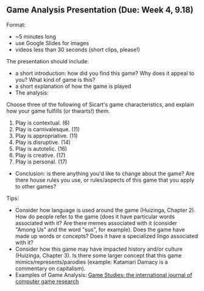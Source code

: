 <!--- ## FINAL GAME PROJECT (Proposals Due: Thursday, November 14th; Final Due: Tuesday, December 3rd)

You will make a game using one of the methods or tools covered in class, or a pre-approved game making software of your choice. This game can be about any subject, and may build upon games previously completed for class (expanded versions of previous assignments).

Your final game project should reflect subjects covered in previous weeks by addressing one (or more) of the following:

- Sicart's "game characteristics"
- Makes use of restrictions to complicate/vary gameplay (i.e., the one-button game, two color game)
- "Serious Games" (games that educate, or serve a purpose other than solely entertainment)
- Solo gaming
- Collaborative gaming (i.e., TTRPGs with collaborative storytelling, map-making, etc.)

Resources:

For Bitsy
- https://www.shimmerwitch.space/bitsyTutorial.html
- https://bitsy.fandom.com/wiki/Bitsy_Wiki

Twine 
- http://twinery.org/cookbook/  

[Basic Roleplaying Guidebook](readings/CHA2036_-_Basic_Roleplaying_-_Universal_Game_Engine_-_V102_(39776661).pdf). 

Renpy (visual novel creator):  
- https://www.renpy.org/doc/html/quickstart.html

Steps:

1. Write a short proposal that explains briefly your goals for your game, and which of the above it addresses. We will discuss these in class (November 14). (Note: you can start working on the game itself before then, but a short description of the game with notes is "best practices" and will help in the planning process). Include a justification for the method/tools you will use to construct the game.

2. Keep a development journal for your game. It doesn't need to be long or in-depth, but should log the time you spent working on it, and your wins or frustrations during the process. This is also "best practices" and provides helpful tips for yourself when engaging with the project both in the present and future.

3. When you "finish" the game, export it so others can play it (i.e., as an .html file, several printed copies, etc.). We will use these to play test during the final week of class.


## SOLO TTRPG (Table Top Role-Playing Game) ASSIGNMENT (Due Thursday, November 7th!)

Try your hand at writing a one-page TTRPG! 

Some tips:

- Decide what kind of game you want to make first. Do you want it to be sci-fi, rom-com, horror, fantasy?  
- What will the player leave play with? Does it lead a player in creating a poem, a sketch, a dungeon, or a journal entry?  
- Directed solo games often work much like a choose-your-own-adventure book where you play through a solid story arc whose events change slightly with each replay but generally comes to the same end.  
- Open solo games generally give the player a toolset to creatively bounce off of (like a table of prompts or questions) so that they will get a unique story.  
- PLAY A FEW GAMES SEVERAL TIMES. See what kind of solo games you like, and which you don't.  

Here are some tools to help you get started:

https://penguinking.com/indie-rpg-prompt-generator/  
https://inflatablestudios.itch.io/one-page-solo-engine  

... and here are some examples:

- Dungeons and Business Cards: https://arispen.itch.io/dnbc  
- [Dog the RPG](https://github.com/UICIDEAS/IDEA_130_F24/blob/main/readings/Dog%20the%20RPG.pdf)  
- [Alone in the House](https://github.com/UICIDEAS/IDEA_130_F24/blob/main/readings/solottrpg/AloneInTheHouse.pdf)  
- [Sexy Battle Wizards](https://github.com/UICIDEAS/IDEA_130_F24/blob/main/readings/Sexy%20Battle%20Wizards-rotated.pdf)  
- [Honey Heist](https://github.com/UICIDEAS/IDEA_130_F24/blob/main/readings/Honey%20Heist%20-%20By%20Grant%20Howitt.pdf)  
- [The Witch is Dead](https://github.com/UICIDEAS/IDEA_130_F24/blob/main/readings/The%20Witch%20is%20Dead.pdf)  

... (and MORE!!!!11!)[https://github.com/UICIDEAS/IDEA_130_F24/tree/main/readings/solottrpg)  

## THREE COLOR GAME ASSIGNMENT (Due: 10.29.24)

Creating a game with restrictions is not only a design challenge meant to consider what constitutes meaningful interactivity (see Saten & Zimmerman) but also forces a game developer to consider disability and gaming. 

- Because of mobility challenges, some gamers find it difficult to master the crazy button-mashing of some AAA games (that is, the big game companies that make some of the most popular games). A one-button game would be far more accessible to this kind of gamer.

- Consider the challenges of the blind or visually impaired: a game that could be read using text-to-speech software can be deeply involving (for example, some of the gamers in the documentary Get Lamp professed a deep love for early text adventures). 

- Visually impaired but still-sighted gamers might be able to see games that use high contrast in light and dark. Pixel games that use black and white are more accessible than games that employ more "realistic" graphics.

(For more on designing for gamers with disabilities: https://playabilityinitiative.com/).

Your assignment is to construct a TWO or THREE COLOR GAME USING BITSY (https://bitsy.org/). 

Consider how to limit your palette to two contrasting colors while integrating the restricted palette with a narrative/game mechanic. 

1. Consult Bitsy and the Shimmerwitch tutorial:

- Bitsy (https://bitsy.org/)
- https://www.shimmerwitch.space/bitsyTutorial.html

2. Keep it simple!

No matter how short, a game with a very simple premise could be very gratifying. Don't feel the need to create a sprawling narrative with multiple characters and scenes! 

Tips:

For a two/three-color game: consider circumstances where you would be limited to light and dark vision (perhaps in the dark, underwater). Consider the use of patterns, silhouettes, and well-timed movement.

Examples:

- https://pippinbarr.com/lets-play-ancient-greek-punishment/
- itch.io, search "Bitsy"
- Last year's student examples:
http://tiffanyfunk.com/bellooch/
https://tiffanyfunk.com/parched/
https://tiffanyfunk.com/parched/
- My demo examples:
https://funkstart.itch.io/punk-show
https://funkstart.itch.io/old-macdonald
https://funkstart.itch.io/i-went-to-mars

## Twine Game (Due: Week 6, 10.03.24)

Create a non-linear game using Twine (https://twinery.org/)

Play a few of the text adventure games from the list provided below. Think about how these games are constructed / what the branching narratives look like.

* Crows, Crows, Crows, The Temple of No: https://crowscrowscrows.itch.io/the-temple-of-no
* Tom Bissel and Matthew S. Burns, The Writer Will Do Something, https://matthewseiji.itch.io/twwds
* Agnieszka Trzaska, Lux: http://ifarchive.org/if-archive/games/competition2018/Lux/Lux.html
* Adam Dickinson, Weird Tape in the Mail: https://angrygeometry.itch.io/weird-tape
* Michael Lutz, my father's long long legs: http://correlatedcontents.com/misc/Father.html
* Michael Lutz, Tower of the Blood Lord: http://correlatedcontents.com/misc/Tower.html
* Michael Lutz, The Uncle Who Works for Nintendo: https://ztul.itch.io/the-uncle-who-works-for-nintendo
* Tiffany Funk, Teeth Monster: https://tiffanyfunk.com/teethmonster/
* Andrew Plotkin, Bigger Than You Think, https://eblong.com/zarf/zweb/btyt/
* Elizabeth Smyth, Bogeyman: http://ifarchive.org/if-archive/games/competition2018/Bogeyman/bogeyman.html
* Porpentine, With Those We Love Alive: http://aliendovecote.com/uploads/twine/empress/empress.html
* neongray, Cat Petting Simulator: https://neongrey.itch.io/pet-that-cat
* Anna Anthropy, Queers in Love at the End of the World: http://auntiepixelante.com/endoftheworld/
* Zoe Quinn, Depression Quest: http://www.depressionquest.com/dqfinal.html
* Kitty Horrorshow, daymare #1: "ritual": http://philome.la/kittyhorrorshow/daymare-1-ritual/play
* A Dark Room: http://adarkroom.doublespeakgames.com/

A template you can use for Twine Macros and Styling: [Macro_Madness.html](readings/Macro_Madness.html)

Exercise goals:

-	Construct branching narratives/non-linear narratives for interactive play using simple coding techniques (involving Twine, adapting HTML, CSS, etc.)
-	Practice creating different modes of interactivity through text and moving images
-	Think about different narrative structures (picaresque, gauntlet, quest, branch-and-bottleneck, etc.) 
-	Understand distinctions between “performance” and “performative”; critiquing types and effectiveness of interactivity

Instructions:
Using Twine, write a branching story with one or more of the following features:

1. Non-human (or better, non-animal) main character
2. Events out of chronological order
3. Multiple characters
4. Poem, not prose

Possibly avoid: life simulator, choose your own adventure tropes (walking around in a fictional world, fighting, dying etc.).

Requirements:
- Use the Twine Cookbook for additional help: https://twinery.org/cookbook/
- Use the Twine non-linear story platform to create a game.
- You can use the downloaded or online version. If you use the online version, you must save your work by choosing the “Publish to File” option in the settings tab. This will download a .html file that can be opened on any computer.
-->
## Game Analysis Presentation (Due: Week 4, 9.18)

Format: 
- ~5 minutes long
- use Google Slides for images
- videos less than 30 seconds (short clips, please!)

The presentation should include:

- a short introduction: how did you find this game? Why does it appeal to you? What kind of game is this?
- a short explanation of how the game is played
- The analysis:

Choose three of the following of Sicart's game characteristics, and explain how your game fulfills (or thwarts!) them. 

1. Play is contextual. (6)
2. Play is carnivalesque. (11)
3. Play is appropriative. (11)
4. Play is disruptive. (14)
5. Play is autotelic. (16)
6. Play is creative. (17)
7. Play is personal. (17)

- Conclusion: is there anything you'd like to change about the game? Are there house rules you use, or rules/aspects of this game that you apply to other games?

Tips:

- Consider how language is used around the game (Huizinga, Chapter 2). How do people refer to the game (does it have particular words associated with it? Are there memes associated with it (consider "Among Us" and the word "sus", for example). Does the game have made up words or concepts? Does it have a specialized lingo associated with it?
- Consider how this game may have impacted history and/or culture (Huizinga, Chapter 3). Is there some larger concept that this game mimics/represents/parodies (example: Katamari Damacy is a commentary on capitalism).
- Examples of Game Analysis: [Game Studies: the international journal of computer game research](https://gamestudies.org/2302)
